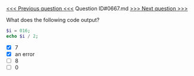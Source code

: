 [<<< Previous question <<<](0666.md)  Question ID#0667.md  [>>> Next question >>>](0668.md) 

What does the following code output?
```php
$i = 016;
echo $i / 2;
```

- [x] 7
- [x] an error
- [ ] 8
- [ ] 0
